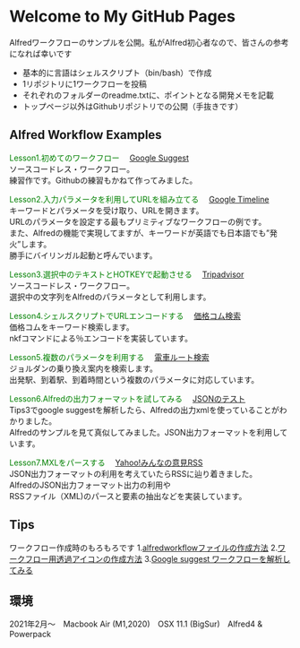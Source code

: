 # Welcome to My GitHub Pages

Alfredワークフローのサンプルを公開。私がAlfred初心者なので、皆さんの参考になれば幸いです
- 基本的に言語はシェルスクリプト（bin/bash）で作成
- 1リポジトリに1ワークフローを投稿
- それぞれのフォルダーのreadme.txtに、ポイントとなる開発メモを記載
- トップページ以外はGithubリポジトリでの公開（手抜きです）


## Alfred Workflow Examples

<font color='green'>Lesson1.初めてのワークフロー</font>　
[Google Suggest](https://github.com/KitanoTamotsu/googlesuggest)
<br>ソースコードレス・ワークフロー。
<br>練習作です。Githubの練習もかねて作ってみました。


<font color='green'>Lesson2.入力パラメータを利用してURLを組み立てる</font>　
[Google Timeline](https://github.com/KitanoTamotsu/googletimeline)
<br>キーワードとパラメータを受け取り、URLを開きます。
<br>URLのパラメータを設定する最もプリミティブなワークフローの例です。
<br>また、Alfredの機能で実現してますが、キーワードが英語でも日本語でも”発火”します。
<br>勝手にバイリンガル起動と呼んでいます。




<font color='green'>Lesson3.選択中のテキストとHOTKEYで起動させる</font>　
[Tripadvisor](https://github.com/KitanoTamotsu/tripadvisor)
<br>ソースコードレス・ワークフロー。
<br>選択中の文字列をAlfredのパラメータとして利用します。




<font color='green'>Lesson4.シェルスクリプトでURLエンコードする</font>　
[価格コム検索](https://github.com/KitanoTamotsu/kakaku.comKeywordSearch)
<br>価格コムをキーワード検索します。
<br>nkfコマンドによる％エンコードを実装しています。




<font color='green'>Lesson5.複数のパラメータを利用する</font>　
[電車ルート検索](https://github.com/KitanoTamotsu/norikae)
<br>ジョルダンの乗り換え案内を検索します。
<br>出発駅、到着駅、到着時間という複数のパラメータに対応しています。




<font color='green'>Lesson6.Alfredの出力フォーマットを試してみる</font>　
[JSONのテスト](https://github.com/KitanoTamotsu/testjson)
<br>Tips3でgoogle suggestを解析したら、Alfredの出力xmlを使っていることがわかりました。
<br>Alfredのサンプルを見て真似してみました。JSON出力フォーマットを利用しています。




<font color='green'>Lesson7.MXLをパースする</font>　
[Yahoo!みんなの意見RSS](https://github.com/KitanoTamotsu/yahoo)
<br>JSON出力フォーマットの利用を考えていたらRSSに辿り着きました。
<br>AlfredのJSON出力フォーマット出力の利用や
<br>RSSファイル（XML)のパースと要素の抽出などを実装しています。




## Tips
ワークフロー作成時のもろもろです
1.[alfredworkflowファイルの作成方法](https://github.com/KitanoTamotsu/tips1/)
2.[ワークフロー用透過アイコンの作成方法](https://github.com/KitanoTamotsu/tips2/)
3.[Google suggest ワークフローを解析してみる](https://github.com/KitanoTamotsu/tips3/)




## 環境
2021年2月〜　Macbook Air (M1,2020)　OSX 11.1 (BigSur)　Alfred4 & Powerpack
